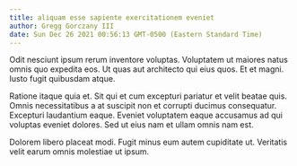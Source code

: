 ```yaml
---
title: aliquam esse sapiente exercitationem eveniet
author: Gregg Gorczany III
date: Sun Dec 26 2021 00:56:13 GMT-0500 (Eastern Standard Time)
---
```

Odit nesciunt ipsum rerum inventore voluptas. Voluptatem ut maiores natus omnis quo expedita eos. Ut quas aut architecto qui eius quos. Et et magni. Iusto fugit quibusdam atque.

 Ratione itaque quia et. Sit qui et cum excepturi pariatur et velit beatae quis. Omnis necessitatibus a at suscipit non et corrupti ducimus consequatur. Excepturi laudantium eaque. Eveniet voluptatem eaque accusamus ad qui voluptas eveniet dolores. Sed ut eius nam et ullam omnis nam est.

 Dolorem libero placeat modi. Fugit minus eum autem cupiditate ut. Veritatis velit earum omnis molestiae ut ipsum.